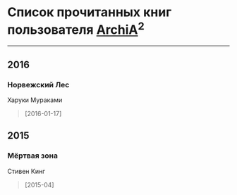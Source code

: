 # Список прочитанных книг пользователя [ArchiA](https://www.facebook.com/app_scoped_user_id/791846360915254/)<sup>2</sup>
---

## 2016

### Норвежский Лес
Харуки Мураками
> [2016-01-17] 



## 2015

### Мёртвая зона
Стивен Кинг
> [2015-04] 



